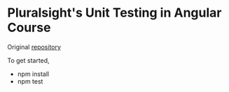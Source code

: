 # Pluralsight's Unit Testing in Angular Course

Original [repository](https://github.com/joeeames/PSAngularUnitTestingCourse)

To get started, 

- npm install
- npm test
